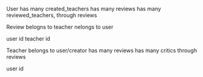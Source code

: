 User
has many created_teachers
has many reviews
has many reviewed_teachers, through reviews


Review
belogns to teacher
nelongs to user

user id
teacher id


Teacher
belongs to user/creator
has many reviews
has many critics through reviews

user id